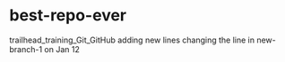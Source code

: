 # best-repo-ever
trailhead_training_Git_GitHub
adding new lines
changing the line in new-branch-1 on Jan 12

